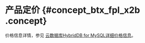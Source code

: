 # 产品定价 {#concept_btx_fpl_x2b .concept}

价格信息详情，参见 [云数据库HybridDB for MySQL详细价格信息](https://www.aliyun.com/price/product#/petadata/detail)。

